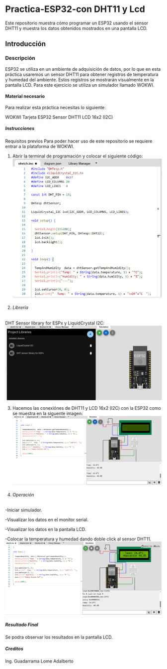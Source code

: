 # Practica-ESP32-con DHT11 y Lcd
Este repositorio muestra cómo programar un ESP32 usando el sensor DHT11 y muestra los datos obtenidos mostrados en una pantalla LCD.
## Introducción
### Descripción
ESP32 se utiliza en un ambiente de adquisición de datos, por lo que en esta práctica usaremos un sensor DHT11 para obtener registros de temperatura y humedad del ambiente. Estos registros se mostrarán visualmente en la pantalla LCD. Para este ejercicio se utiliza un simulador llamado WOKWI.
#### Material necesario
Para realizar esta práctica necesitas lo siguiente:

WOKWI
Tarjeta ESP32
Sensor DHT11
LCD 16x2 (I2C)

##### Instrucciones
Requisitos previos
Para poder hacer uso de este repositorio se requiere entrar a la plataforma de WOKWI.
1. Abrir la terminal de programación y colocar el siguiente código:
![.](https://github.com/AdalGuadarrama/Pr-ctica-ESP32-con-DHT11-y-Lcd/blob/main/p2..png)

2. ###### Libreria
DHT Sensor library for ESPx y LiquidCrystal I2C:
![.](https://github.com/AdalGuadarrama/Pr-ctica-ESP32-con-DHT11-y-Lcd/blob/main/lcd4.png)

3. Hacemos las conexiónes de DHT11 y LCD 16x2 (I2C) con la ESP32 como se muestra en la siguente imagen:
![.](https://github.com/AdalGuadarrama/Pr-ctica-ESP32-con-DHT11-y-Lcd/blob/main/lcd.3.png)

4. ###### Operación
-Iniciar simulador.

-Visualizar los datos en el monitor serial.

-Visualizar los datos en la pantalla LCD.

-Colocar la temperatura y humedad dando doble click al sensor DHT11.
![.](https://github.com/AdalGuadarrama/Pr-ctica-ESP32-con-DHT11-y-Lcd/blob/main/lcd2.png)

##### Resultado Final 
Se podra observar los resultados en la pantalla LCD.

##### Creditos 
Ing. Guadarrama Lome Adalberto




